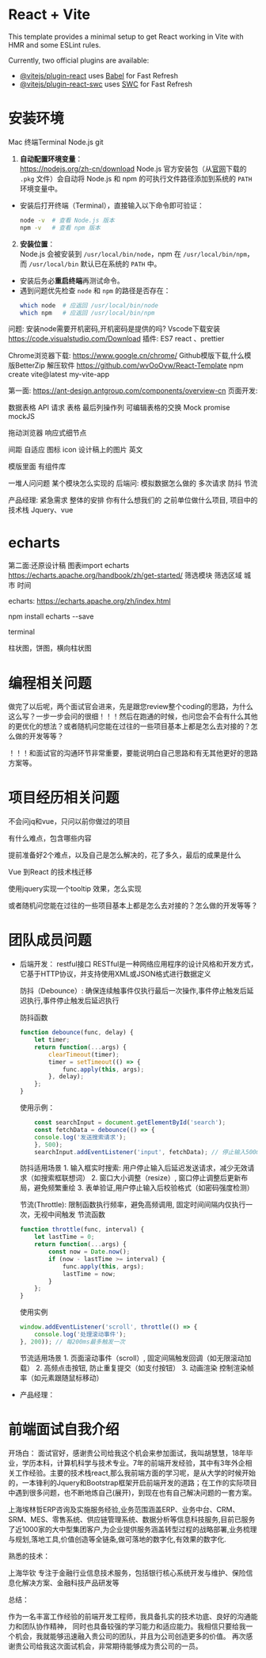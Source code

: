 # React + Vite

This template provides a minimal setup to get React working in Vite with HMR and some ESLint rules.

Currently, two official plugins are available:

- [@vitejs/plugin-react](https://github.com/vitejs/vite-plugin-react/blob/main/packages/plugin-react/README.md) uses [Babel](https://babeljs.io/) for Fast Refresh
- [@vitejs/plugin-react-swc](https://github.com/vitejs/vite-plugin-react-swc) uses [SWC](https://swc.rs/) for Fast Refresh

# 安装环境
Mac 终端Terminal
Node.js  git
1.	**自动配置环境变量**：  
https://nodejs.org/zh-cn/download 
   Node.js 官方安装包（从[官网](https://nodejs.org/)下载的 `.pkg` 文件）会自动将 Node.js 和 npm 的可执行文件路径添加到系统的 `PATH` 环境变量中。  
   - 安装后打开终端（Terminal），直接输入以下命令即可验证：
     ```bash
     node -v  # 查看 Node.js 版本
     npm -v   # 查看 npm 版本
2. **安装位置**：  
   Node.js 会被安装到 `/usr/local/bin/node`，npm 在 `/usr/local/bin/npm`，而 `/usr/local/bin` 默认已在系统的 `PATH` 中。
- 安装后务必**重启终端**再测试命令。
- 遇到问题优先检查 `node` 和 `npm` 的路径是否存在：
  ```bash
  which node  # 应返回 /usr/local/bin/node
  which npm   # 应返回 /usr/local/bin/npm
  ```
 
问题: 安装node需要开机密码,开机密码是提供的吗?
Vscode下载安装
https://code.visualstudio.com/Download
插件: ES7 react 、prettier

Chrome浏览器下载: https://www.google.cn/chrome/ 
Github模版下载,什么模版BetterZip‌ 解压软件
https://github.com/wvOoOvw/React-Template 
npm create vite@latest my-vite-app


第一面:
https://ant-design.antgroup.com/components/overview-cn 
页面开发:

数据表格 API 请求
表格 最后列操作列 可编辑表格的交换
Mock promise mockJS



拖动浏览器 响应式细节点

间距 自适应 图标 icon 设计稿上的图片 英文

模版里面 有组件库

一堆人问问题 某个模块怎么实现的
后端问:
模拟数据怎么做的 多次请求 防抖 节流

产品经理:
紧急需求 整体的安排
你有什么想我们的
之前单位做什么项目, 项目中的技术栈
Jquery、vue

# echarts
第二面:还原设计稿
图表import  echarts
https://echarts.apache.org/handbook/zh/get-started/ 
筛选模块 筛选区域 城市 时间

echarts:
https://echarts.apache.org/zh/index.html

npm install echarts --save

terminal

柱状图，饼图，横向柱状图

# 编程相关问题
做完了以后呢，两个面试官会进来，先是跟您review整个coding的思路，为什么这么写？一步一步会问的很细！！！然后在跑通的时候，也问您会不会有什么其他的更优化的想法？或者随机问您能在过往的一些项目基本上都是怎么去对接的？怎么做的开发等等？

！！！和面试官的沟通环节非常重要，要能说明白自己思路和有无其他更好的思路方案等。


# 项目经历相关问题
不会问jq和vue，只问以前你做过的项目

有什么难点，包含哪些内容

提前准备好2个难点，以及自己是怎么解决的，花了多久，最后的成果是什么

Vue 到React 的技术栈迁移

使用jquery实现一个tooltip 效果，怎么实现

或者随机问您能在过往的一些项目基本上都是怎么去对接的？怎么做的开发等等？

# 团队成员问题
- 后端开发： 
    restful接口 
    RESTful是一种网络应用程序的设计风格和开发方式，它基于HTTP协议，并支持使用XML或JSON格式进行数据定义

    防抖（Debounce）: 确保连续触事件仅执行最后一次操作,事件停止触发后延迟执行,事件停止触发后延迟执行
    
    防抖函数
    ```js 
    function debounce(func, delay) {
        let timer;
        return function(...args) {
            clearTimeout(timer); 
            timer = setTimeout(() => {
                func.apply(this, args);
            }, delay);
        };  
    }
    
    ```
    使用示例：
    ```js
        const searchInput = document.getElementById('search');
        const fetchData = debounce(() => {
        console.log('发送搜索请求');
        }, 500);
        searchInput.addEventListener('input', fetchData); // 停止输入500ms后执行

    ```

    ‌防抖适用场景‌
    ‌1. 输入框实时搜索‌: 用户停止输入后延迟发送请求，减少无效请求（如搜索框联想词）
    ‌2. 窗口大小调整（resize）, 窗口停止调整后更新布局，避免频繁重绘
    ‌3. 表单验证‌,用户停止输入后校验格式（如密码强度检测）


    节流(Throttle): 限制函数执行频率，避免高频调用, 固定时间间隔内仅执行一次，无视中间触发
    节流函数
    ```js
    function throttle(func, interval) {
        let lastTime = 0;
        return function(...args) {
            const now = Date.now();
            if (now - lastTime >= interval) {
                func.apply(this, args);
                lastTime = now;
            }
        };
    }

    ```

    使用实例
    ```js
    window.addEventListener('scroll', throttle(() => {
        console.log('处理滚动事件');
    }, 200)); // 每200ms最多触发一次

    ```
    ‌节流适用场景‌
    ‌1. 页面滚动事件（scroll）‌, 固定间隔触发回调（如无限滚动加载）
    ‌2. 高频点击按钮‌, 防止重复提交（如支付按钮）
    ‌3. 动画渲染‌ 控制渲染帧率（如元素跟随鼠标移动）



- 产品经理：

# 前端面试自我介绍
开场白：
面试官好，感谢贵公司给我这个机会来参加面试，我叫胡慧慧，18年毕业，学历本科，计算机科学与技术专业。7年的前端开发经验，其中有3年外企相关工作经验。主要的技术栈react,那么我前端方面的学习呢，是从大学的时候开始的，一本锋利的Jquery和Bootstrap框架开启前端开发的道路；在工作的实际项目中遇到很多问题，也不断地炼自己(展开)，到现在也有自己解决问题的一套方案。

上海埃林哲ERP咨询及实施服务经验,业务范围涵盖ERP、业务中台、CRM、SRM、MES、零售系统、供应链管理系统、数据分析等信息科技服务,目前已服务了近1000家的大中型集团客户,为企业提供服务涵盖转型过程的战略部署,业务梳理与规划,落地工具,价值创造等全链条,做可落地的数字化,有效果的数字化.

熟悉的技术：


上海华钦
专注于金融行业信息技术服务，包括银行核心系统开发与维护、保险信息化解决方案、金融科技产品研发等

总结：

作为一名丰富工作经验的前端开发工程师，我具备扎实的技术功底、良好的沟通能力和团队协作精神，
同时也具备较强的学习能力和适应能力。我相信只要给我一个机会，我就能够迅速融入贵公司的团队，并且为公司创造更多的价值。
再次感谢贵公司给我这次面试机会，非常期待能够成为贵公司的一员。




